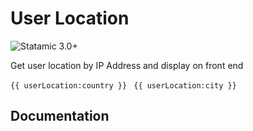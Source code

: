 # User Location

![Statamic 3.0+](https://img.shields.io/badge/Statamic-3.0+-FF269E?style=for-the-badge&link=https://statamic.com)

Get user location by IP Address and display on front end

``{{ userLocation:country }} ``
``{{ userLocation:city }}``

## Documentation
